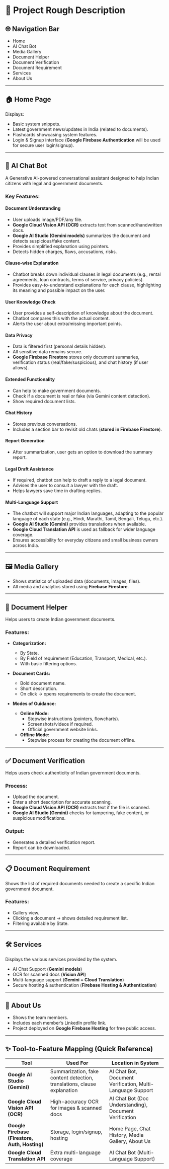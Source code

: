 # 📌 Project Rough Description  

## 🌐 Navigation Bar  
- Home  
- AI Chat Bot  
- Media Gallery  
- Document Helper  
- Document Verification  
- Document Requirement  
- Services  
- About Us  

---

## 🏠 Home Page  
Displays:  
- Basic system snippets.  
- Latest government news/updates in India (related to documents).  
- Flashcards showcasing system features.  
- Login & Signup interface (**Google Firebase Authentication** will be used for secure user login/signup).  

---

## 🤖 AI Chat Bot  
A Generative AI-powered conversational assistant designed to help Indian citizens with legal and government documents.  

### Key Features:  

#### Document Understanding  
- User uploads image/PDF/any file.  
- **Google Cloud Vision API (OCR)** extracts text from scanned/handwritten docs.  
- **Google AI Studio (Gemini models)** summarizes the document and detects suspicious/fake content.  
- Provides simplified explanation using pointers.  
- Detects hidden charges, flaws, accusations, risks.  

#### Clause-wise Explanation  
- Chatbot breaks down individual clauses in legal documents (e.g., rental agreements, loan contracts, terms of service, privacy policies).  
- Provides easy-to-understand explanations for each clause, highlighting its meaning and possible impact on the user.  

#### User Knowledge Check  
- User provides a self-description of knowledge about the document.  
- Chatbot compares this with the actual content.  
- Alerts the user about extra/missing important points.  

#### Data Privacy  
- Data is filtered first (personal details hidden).  
- All sensitive data remains secure.  
- **Google Firebase Firestore** stores only document summaries, verification status (real/fake/suspicious), and chat history (if user allows).  

#### Extended Functionality  
- Can help to make government documents.  
- Check if a document is real or fake (via Gemini content detection).  
- Show required document lists.  

#### Chat History  
- Stores previous conversations.  
- Includes a section bar to revisit old chats (**stored in Firebase Firestore**).  

#### Report Generation  
- After summarization, user gets an option to download the summary report.  

#### Legal Draft Assistance  
- If required, chatbot can help to draft a reply to a legal document.  
- Advises the user to consult a lawyer with the draft.  
- Helps lawyers save time in drafting replies.  

#### Multi-Language Support  
- The chatbot will support major Indian languages, adapting to the popular language of each state (e.g., Hindi, Marathi, Tamil, Bengali, Telugu, etc.).  
- **Google AI Studio (Gemini)** provides translations when available.  
- **Google Cloud Translation API** is used as fallback for wider language coverage.  
- Ensures accessibility for everyday citizens and small business owners across India.  

---

## 🖼️ Media Gallery  
- Shows statistics of uploaded data (documents, images, files).  
- All media and analytics stored using **Firebase Firestore**.  

---

## 📑 Document Helper  
Helps users to create Indian government documents.  

### Features:  
- **Categorization:**  
  - By State.  
  - By Field of requirement (Education, Transport, Medical, etc.).  
  - With basic filtering options.  

- **Document Cards:**  
  - Bold document name.  
  - Short description.  
  - On click → opens requirements to create the document.  

- **Modes of Guidance:**  
  - **Online Mode:**  
    - Stepwise instructions (pointers, flowcharts).  
    - Screenshots/videos if required.  
    - Official government website links.  
  - **Offline Mode:**  
    - Stepwise process for creating the document offline.  

---

## ✅ Document Verification  
Helps users check authenticity of Indian government documents.  

### Process:  
- Upload the document.  
- Enter a short description for accurate scanning.  
- **Google Cloud Vision API (OCR)** extracts text if the file is scanned.  
- **Google AI Studio (Gemini)** checks for tampering, fake content, or suspicious modifications.  

### Output:  
- Generates a detailed verification report.  
- Report can be downloaded.  

---

## 📋 Document Requirement  
Shows the list of required documents needed to create a specific Indian government document.  

### Features:  
- Gallery view.  
- Clicking a document → shows detailed requirement list.  
- Filtering available by State.  

---

## 🛠️ Services  
Displays the various services provided by the system.  
- AI Chat Support (**Gemini models**)  
- OCR for scanned docs (**Vision API**)  
- Multi-language support (**Gemini + Cloud Translation**)  
- Secure hosting & authentication (**Firebase Hosting & Authentication**)  

---

## 👥 About Us  
- Shows the team members.  
- Includes each member’s LinkedIn profile link.  
- Project deployed on **Google Firebase Hosting** for free public access.  

---

## ✨ Tool-to-Feature Mapping (Quick Reference)  

| Tool | Used For | Location in System |  
|------|-----------|-------------------|  
| **Google AI Studio (Gemini)** | Summarization, fake content detection, translations, clause explanation | AI Chat Bot, Document Verification, Multi-Language Support |  
| **Google Cloud Vision API (OCR)** | High-accuracy OCR for images & scanned docs | AI Chat Bot (Doc Understanding), Document Verification |  
| **Google Firebase (Firestore, Auth, Hosting)** | Storage, login/signup, hosting | Home Page, Chat History, Media Gallery, About Us |  
| **Google Cloud Translation API** | Extra multi-language coverage | AI Chat Bot (Multi-Language Support) |  
